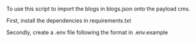 To use this script to import the blogs in blogs.json onto the payload cms.

First, install the dependencies in requirements.txt

Secondly, create a .env file following the format in .env.example
